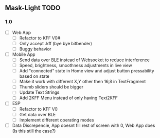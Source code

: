## Mask-Light TODO

### 1.0
- [ ] Web App
  - [ ] Refactor to KFF V0#
  - [ ] Only accept .kff (bye bye bitbender)
  - [ ] Buggy behavior 
- [ ] Mobile App
  - [ ] Send data over BLE instead of Websocket to reduce interference
  - [ ] Speed, brightness, smoothness adjustments in live view
  - [ ] Add "connected" state in Home view and adjust button pressability based on state
  - [ ] Make it work with different X,Y other then 16,8 in TextFragment
  - [ ] Thumb sliders should be bigger
  - [ ] Update Text Strings 
  - [ ] Add 2KFF Menu instead of only having Text2KFF
- [ ] ESP
  - [ ] Refactor to KFF V0
  - [ ] Get data over BLE
  - [ ] Implement different operating modes
- [ ] Data Discrepencie, App doesnt fill rest of screen with 0, Web App does (Is this still the case?)
